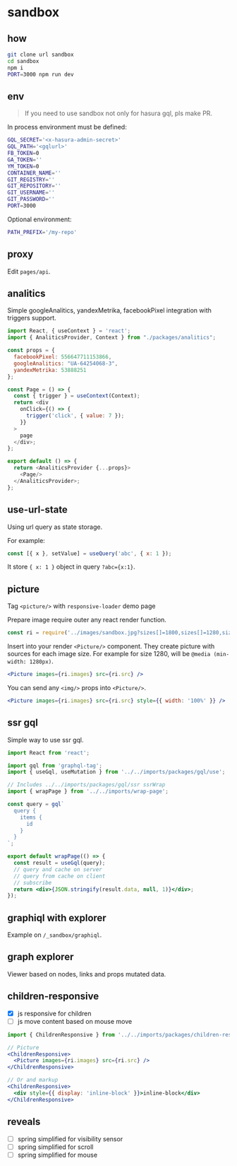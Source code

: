# sandbox

## how

```sh
git clone url sandbox
cd sandbox
npm i
PORT=3000 npm run dev
```

## env

> If you need to use sandbox not only for hasura gql, pls make PR.

In process environment must be defined:

```sh
GQL_SECRET='<x-hasura-admin-secret>'
GQL_PATH='<gqlurl>'
FB_TOKEN=0
GA_TOKEN=''
YM_TOKEN=0
CONTAINER_NAME=''
GIT_REGISTRY=''
GIT_REPOSITORY=''
GIT_USERNAME=''
GIT_PASSWORD=''
PORT=3000
```

Optional environment:

```sh
PATH_PREFIX='/my-repo'
```

## proxy

Edit `pages/api`.

## analitics

Simple googleAnalitics, yandexMetrika, facebookPixel integration with triggers support.

```js
import React, { useContext } = 'react';
import { AnaliticsProvider, Context } from "./packages/analitics";

const props = {
  facebookPixel: 556647711153866,
  googleAnalitics: "UA-64254068-3",
  yandexMetrika: 53888251
};

const Page = () => {
  const { trigger } = useContext(Context);
  return <div
    onClick={() => {
      trigger('click', { value: 7 });
    }}
  >
    page
  </div>;
};

export default () => {
  return <AnaliticsProvider {...props}>
    <Page/>
  </AnaliticsProvider>;
};
```

## use-url-state

Using url query as state storage.

For example:

```jsx
const [{ x }, setValue] = useQuery('abc', { x: 1 });
```

It store `{ x: 1 }` object in query `?abc={x:1}`.

## picture

Tag `<picture/>` with `responsive-loader` demo page

Prepare image require outer any react render function.

```jsx
const ri = require('../images/sandbox.jpg?sizes[]=1800,sizes[]=1280,sizes[]=960,sizes[]=600,sizes[]=300,sizes[]=100');
```

Insert into your render `<Picture/>` component. They create picture with sources for each image size. For example for size 1280, will be `@media (min-width: 1280px)`.

```jsx
<Picture images={ri.images} src={ri.src} />
```

You can send any `<img/>` props into `<Picture/>`.

```jsx
<Picture images={ri.images} src={ri.src} style={{ width: '100%' }} />
```

## ssr gql

Simple way to use ssr gql.

```jsx
import React from 'react';

import gql from 'graphql-tag';
import { useGql, useMutation } from '../../imports/packages/gql/use';

// Includes ../../imports/packages/gql/ssr ssrWrap
import { wrapPage } from '../../imports/wrap-page';

const query = gql`
  query {
    items {
      id
    }
  }
`;

export default wrapPage(() => {
  const result = useGql(query);
  // query and cache on server
  // query from cache on client
  // subscribe
  return <div>{JSON.stringify(result.data, null, 1)}</div>;
});
```

## graphiql with explorer

Example on `/_sandbox/graphiql`.

## graph explorer

Viewer based on nodes, links and props mutated data.

## children-responsive

- [x] js responsive for children
- [ ] js move content based on mouse move

```jsx
import { ChildrenResponsive } from '../../imports/packages/children-responsive';

// Picture
<ChildrenResponsive>
  <Picture images={ri.images} src={ri.src} />
</ChildrenResponsive>

// Or and markup
<ChildrenResponsive>
  <div style={{ display: 'inline-block' }}>inline-block</div>
</ChildrenResponsive>
```

## reveals

- [ ] spring simplified for visibility sensor
- [ ] spring simplified for scroll
- [ ] spring simplified for mouse

